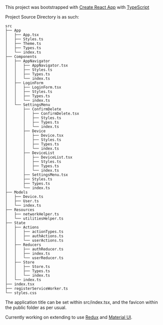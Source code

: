 This project was bootstrapped with [Create React App](https://github.com/facebookincubator/create-react-app) with [TypeScript](https://github.com/Microsoft/TypeScript)

Project Source Directory is as such:
```
src
├── App
│   ├── App.tsx
│   ├── Styles.ts
│   ├── Theme.ts
│   ├── Types.ts
│   └── index.ts
├── Components
│   ├── AppNavigator
│   │   ├── AppNavigator.tsx
│   │   ├── Styles.ts
│   │   ├── Types.ts
│   │   └── index.ts
│   ├── LoginForm
│   │   ├── LoginForm.tsx
│   │   ├── Styles.ts
│   │   ├── Types.ts
│   │   └── index.ts
│   └── SettingsMenu
│       ├── ConfirmDelete
│       │   ├── ConfirmDelete.tsx
│       │   ├── Styles.ts
│       │   ├── Types.ts
│       │   └── index.ts
│       ├── Device
│       │   ├── Device.tsx
│       │   ├── Styles.ts
│       │   ├── Types.ts
│       │   └── index.ts
│       ├── DeviceList
│       │   ├── DeviceList.tsx
│       │   ├── Styles.ts
│       │   ├── Types.ts
│       │   └── index.ts
│       ├── SettingsMenu.tsx
│       ├── Styles.ts
│       ├── Types.ts
│       └── index.ts
├── Models
│   ├── Device.ts
│   ├── User.ts
│   └── index.ts
├── Resources
│   ├── networkHelper.ts
│   └── utilitiesHelper.ts
├── State
│   ├── Actions
│   │   ├── actionTypes.ts
│   │   ├── authActions.ts
│   │   └── userActions.ts
│   ├── Reducers
│   │   ├── authReducer.ts
│   │   ├── index.ts
│   │   └── userReducer.ts
│   ├── Store
│   │   ├── Store.ts
│   │   ├── Types.ts
│   │   └── index.ts
│   └── index.ts
├── index.tsx
├── registerServiceWorker.ts
└── styles.css
```
The application title can be set within src/index.tsx, and the favicon within the public folder as per usual.

Currently working on extending to use [Redux](https://github.com/reduxjs/redux) and [Material UI](https://github.com/mui-org/material-ui).
